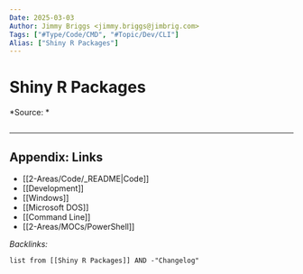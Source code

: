 ```yaml
---
Date: 2025-03-03
Author: Jimmy Briggs <jimmy.briggs@jimbrig.com>
Tags: ["#Type/Code/CMD", "#Topic/Dev/CLI"]
Alias: ["Shiny R Packages"]
---
```


# Shiny R Packages

*Source: *

```powershell

```

***

## Appendix: Links

- [[2-Areas/Code/_README|Code]]
- [[Development]]
- [[Windows]]
- [[Microsoft DOS]]
- [[Command Line]]
- [[2-Areas/MOCs/PowerShell]]

*Backlinks:*

```dataview
list from [[Shiny R Packages]] AND -"Changelog"
```
